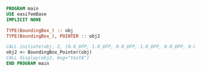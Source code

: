 <!-- markdownlint-disable MD041 md013 -->

```fortran
PROGRAM main
USE easifemBase
IMPLICIT NONE

TYPE(BoundingBox_) :: obj
TYPE(BoundingBox_), POINTER :: obj2

CALL initiate(obj, 2, [0.0_DFP, 1.0_DFP, 0.0_DFP, 1.0_DFP, 0.0_DFP, 0.0_DFP])
obj2 => BoundingBox_Pointer(obj)
CALL display(obj2, msg="test6")
END PROGRAM main
```

